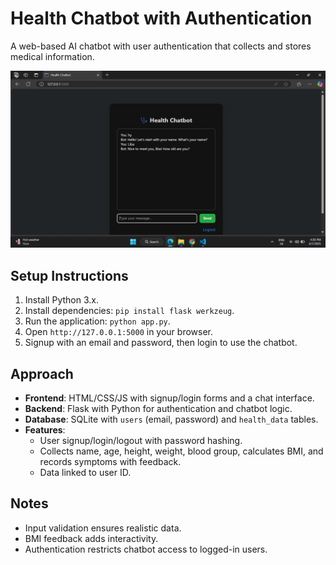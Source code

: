 # Health Chatbot with Authentication

A web-based AI chatbot with user authentication that collects and stores medical information.

![Chatbot UI](static/chatbot_ui.png)

## Setup Instructions
1. Install Python 3.x.
2. Install dependencies: `pip install flask werkzeug`.
3. Run the application: `python app.py`.
4. Open `http://127.0.0.1:5000` in your browser.
5. Signup with an email and password, then login to use the chatbot.

## Approach
- **Frontend**: HTML/CSS/JS with signup/login forms and a chat interface.
- **Backend**: Flask with Python for authentication and chatbot logic.
- **Database**: SQLite with `users` (email, password) and `health_data` tables.
- **Features**: 
  - User signup/login/logout with password hashing.
  - Collects name, age, height, weight, blood group, calculates BMI, and records symptoms with feedback.
  - Data linked to user ID.

## Notes
- Input validation ensures realistic data.
- BMI feedback adds interactivity.
- Authentication restricts chatbot access to logged-in users.
